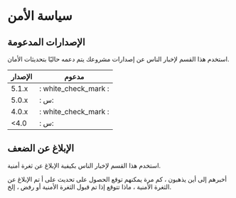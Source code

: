 # سياسة الأمن

## الإصدارات المدعومة

استخدم هذا القسم لإخبار الناس عن إصدارات مشروعك
يتم دعمه حاليًا بتحديثات الأمان.

| الإصدار | مدعوم |
| ------- | ------------------ |
| 5.1.x | : white_check_mark : |
| 5.0.x | : س:                |
| 4.0.x | : white_check_mark : |
| <4.0 | : س:                |

## الإبلاغ عن الضعف

استخدم هذا القسم لإخبار الناس بكيفية الإبلاغ عن ثغرة أمنية.

أخبرهم إلى أين يذهبون ، كم مرة يمكنهم توقع الحصول على تحديث على أ
تم الإبلاغ عن الثغرة الأمنية ، ماذا تتوقع إذا تم قبول الثغرة الأمنية أو
رفض ، إلخ.
